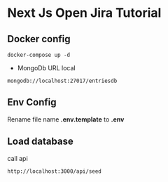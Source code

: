 # Next Js Open Jira Tutorial

## Docker config

```
docker-compose up -d
```

- MongoDb URL local

```
mongodb://localhost:27017/entriesdb
```

## Env Config

Rename file name **.env.template** to **.env**

## Load database

call api

```
http://localhost:3000/api/seed
```
